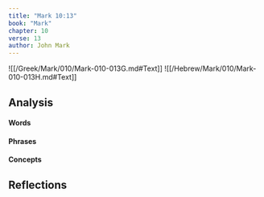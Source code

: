 ```yaml
---
title: "Mark 10:13"
book: "Mark"
chapter: 10
verse: 13
author: John Mark
---
```

![[/Greek/Mark/010/Mark-010-013G.md#Text]]
![[/Hebrew/Mark/010/Mark-010-013H.md#Text]]

## Analysis

#### Words

#### Phrases

#### Concepts

## Reflections

